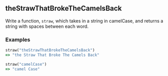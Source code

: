 ## theStrawThatBrokeTheCamelsBack

Write a function, ```straw```, which takes in a string in camelCase, and returns a string with spaces between each word.

### Examples

```ruby
straw("theStrawThatBrokeTheCamelsBack")
=> "the Straw That Broke The Camels Back"

straw("camelCase")
=> "camel Case"
```
